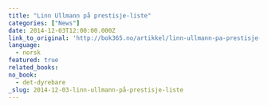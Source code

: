 ```yaml
---
title: "Linn Ullmann på prestisje-liste"
categories: ["News"]
date: 2014-12-03T12:00:00.000Z
link_to_original: 'http://bok365.no/artikkel/linn-ullmann-pa-prestisje-liste/'
language:
  - norsk
featured: true
related_books:
no_book:
  - det-dyrebare
_slug: 2014-12-03-linn-ullmann-på-prestisje-liste
---
```

